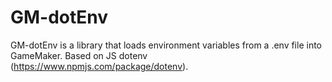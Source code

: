 # GM-dotEnv
GM-dotEnv is a library that loads environment variables from a .env file into GameMaker. Based on JS dotenv (https://www.npmjs.com/package/dotenv).
